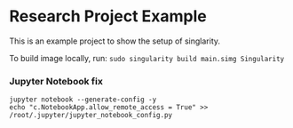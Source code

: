 # Research Project Example

This is an example project to show the setup of singlarity.

To build image locally, run:
`sudo singularity build main.simg Singularity`

### Jupyter Notebook fix

```
jupyter notebook --generate-config -y
echo "c.NotebookApp.allow_remote_access = True" >> /root/.jupyter/jupyter_notebook_config.py
```
